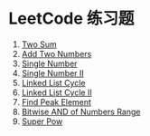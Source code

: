 LeetCode 练习题
===============
1. [Two Sum](src/twoSum.md)
2. [Add Two Numbers](src/addTwoNumbers.md)
136. [Single Number](src/singleNumber.md)
137. [Single Number II](src/singleNumberII.md)
141. [Linked List Cycle](src/linkedListCycle.md)
142. [Linked List Cycle II](src/linkedListCycleII.md)
162. [Find Peak Element](src/findPeakElement.md)
201. [Bitwise AND of Numbers Range](./src/bitwiseANDofNumbersRange.md)
372. [Super Pow](src/superPow.md)
